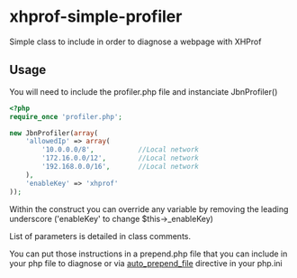 # xhprof-simple-profiler
Simple class to include in order to diagnose a webpage with XHProf

## Usage

You will need to include the profiler.php file and instanciate JbnProfiler()

```php
<?php
require_once 'profiler.php';

new JbnProfiler(array(
    'allowedIp' => array(
        '10.0.0.0/8',           //Local network
        '172.16.0.0/12',        //Local network
        '192.168.0.0/16',       //Local network
    ),
    'enableKey' => 'xhprof'
));
```

Within the construct you can override any variable by removing the leading underscore ('enableKey' to change $this->_enableKey)

List of parameters is detailed in class comments.

You can put those instructions in a prepend.php file that you can include in your php file to diagnose
or via [auto_prepend_file](http://php.net/manual/ini.core.php#ini.auto-prepend-file) directive in your php.ini